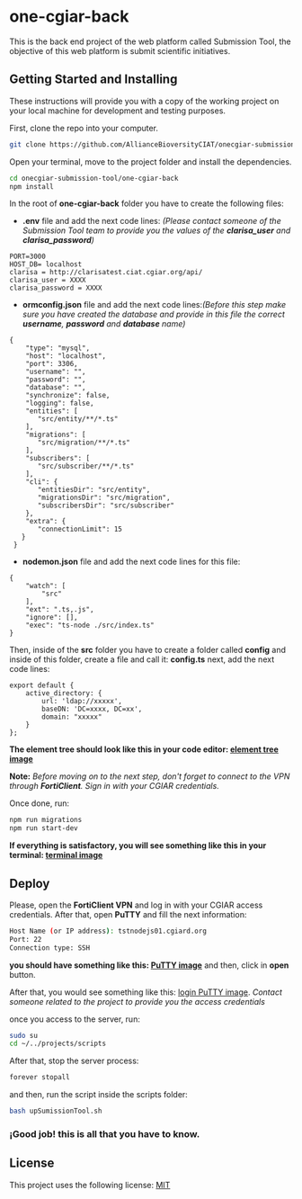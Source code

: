 # one-cgiar-back

This is the back end project of the web platform called Submission Tool, the objective of this web platform is submit scientific initiatives.


## Getting Started and Installing
These instructions will provide you with a copy of the working project on your local machine for development and testing purposes.

First, clone the repo into your computer.
```bash
git clone https://github.com/AllianceBioversityCIAT/onecgiar-submission-tool.git
```
Open your terminal, move to the project folder and install the dependencies.
```bash
cd onecgiar-submission-tool/one-cgiar-back
npm install
```
In the root of **one-cgiar-back** folder you have to create the following files:
* **.env** file and add the next code lines: *(Please contact someone of the Submission Tool team to provide you the values of the **clarisa_user** and **clarisa_password**)*
```
PORT=3000
HOST_DB= localhost
clarisa = http://clarisatest.ciat.cgiar.org/api/
clarisa_user = XXXX
clarisa_password = XXXX
```
* **ormconfig.json** file and add the next code lines:*(Before this step make sure you have created the database and provide in this file the correct **username**, **password** and **database** name)*
```
{
    "type": "mysql",
    "host": "localhost",
    "port": 3306,
    "username": "",
    "password": "",
    "database": "",
    "synchronize": false,
    "logging": false,
    "entities": [
       "src/entity/**/*.ts"
    ],
    "migrations": [
       "src/migration/**/*.ts"
    ],
    "subscribers": [
       "src/subscriber/**/*.ts"
    ],
    "cli": {
       "entitiesDir": "src/entity",
       "migrationsDir": "src/migration",
       "subscribersDir": "src/subscriber"
    },
    "extra": {
       "connectionLimit": 15
   }
 }
```
* **nodemon.json** file and add the next code lines for this file: 

```
{
    "watch": [
        "src"
    ],
    "ext": ".ts,.js",
    "ignore": [],
    "exec": "ts-node ./src/index.ts"
}
```
Then, inside of the **src** folder you have to create a folder called **config** and inside of this folder, create a file and call it: **config.ts** next, add the next code lines:
```
export default {
    active_directory: {
        url: 'ldap://xxxxx',
        baseDN: 'DC=xxxx, DC=xx',
        domain: "xxxxx"
    }
};
```

**The element tree should look like this in your code editor: [element tree image](https://www.screencast.com/t/Cz3LqvPSQ)**

**Note:** *Before moving on to the next step, don't forget to connect to the VPN through **FortiClient**. Sign in with your CGIAR credentials.*

Once done, run:
```bash
npm run migrations
npm run start-dev
```
**If everything is satisfactory, you will see something like this in your terminal: [terminal image](https://www.screencast.com/t/UuMkmA1sC)**


## Deploy

Please, open the **FortiClient VPN** and log in with your CGIAR access credentials. After that, open **PuTTY** and fill the next information:

```bash
Host Name (or IP address): tstnodejs01.cgiard.org
Port: 22
Connection type: SSH
```


**you should have something like this: [PuTTY image](https://www.screencast.com/t/bnhEztS8pxQ)**
and then, click in **open** button.

After that, you would see something like this:
[login PuTTY image](https://www.screencast.com/t/jeie6FoZh). *Contact someone related to the project to provide you the access credentials*

once you access to the server, run:
```bash
sudo su
cd ~/../projects/scripts
```

After that, stop the server process:
```bash
forever stopall
```
and then, run the script inside the scripts folder:
```bash
bash upSumissionTool.sh
```

### ¡Good job! this is all that you have to know.

## License

This project uses the following license: [MIT](<https://choosealicense.com/licenses/mit/>)
